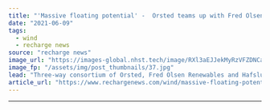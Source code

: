```yaml
---
title: "'Massive floating potential' -  Orsted teams up with Fred Olsen for Norway offshore wind bid"
date: "2021-06-09"
tags: 
  - wind
  - recharge news
source: "recharge news"
image_url: "https://images-global.nhst.tech/image/RXl3aEJJekMyRzVFZDNCaXp4cGNNdW5PNFpKUHc2TWNZMmpuYzdXYjdRcz0=/nhst/binary/7070c8074f2c294d14547d7a42109938"
image_fp: "/assets/img/post_thumbnails/37.jpg"
lead: "Three-way consortium of Orsted, Fred Olsen Renewables and Hafslund Eco plans floating and bottom-fixed developments off Nordic country"
article_url: "https://www.rechargenews.com/wind/massive-floating-potential-orsted-teams-up-with-fred-olsen-for-norway-offshore-wind-bid/2-1-1022616"
---
```


---
